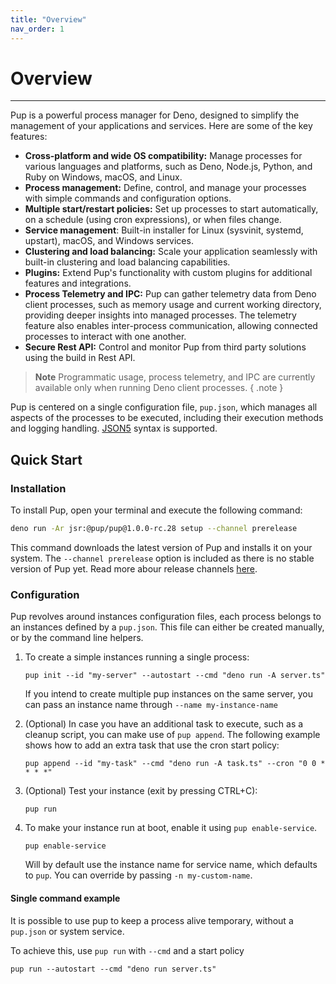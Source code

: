 ```yaml
---
title: "Overview"
nav_order: 1
---
```


# Overview

---

Pup is a powerful process manager for Deno, designed to simplify the management of your applications and services. Here are some of the key features:

- **Cross-platform and wide OS compatibility:** Manage processes for various languages and platforms, such as Deno, Node.js, Python, and Ruby on Windows, macOS, and Linux.
- **Process management:** Define, control, and manage your processes with simple commands and configuration options.
- **Multiple start/restart policies:** Set up processes to start automatically, on a schedule (using cron expressions), or when files change.
- **Service management**: Built-in installer for Linux (sysvinit, systemd, upstart), macOS, and Windows services.
- **Clustering and load balancing:** Scale your application seamlessly with built-in clustering and load balancing capabilities.
- **Plugins:** Extend Pup's functionality with custom plugins for additional features and integrations.
- **Process Telemetry and IPC:** Pup can gather telemetry data from Deno client processes, such as memory usage and current working directory, providing deeper insights into managed processes. The
  telemetry feature also enables inter-process communication, allowing connected processes to interact with one another.
- **Secure Rest API:** Control and monitor Pup from third party solutions using the build in Rest API.

> **Note** Programmatic usage, process telemetry, and IPC are currently available only when running Deno client processes. { .note }

Pup is centered on a single configuration file, `pup.json`, which manages all aspects of the processes to be executed, including their execution methods and logging handling.
[JSON5](https://github.com/json5/json5) syntax is supported.

## Quick Start

### Installation

To install Pup, open your terminal and execute the following command:

```bash
deno run -Ar jsr:@pup/pup@1.0.0-rc.28 setup --channel prerelease
```

This command downloads the latest version of Pup and installs it on your system. The `--channel prerelease` option is included as there is no stable version of Pup yet. Read more abour release
channels [here](https://hexagon.github.io/pup/installation.html#release-channels).

### Configuration

Pup revolves around instances configuration files, each process belongs to an instances defined by a `pup.json`. This file can either be created manually, or by the command line helpers.

1. To create a simple instances running a single process:

   `pup init --id "my-server" --autostart --cmd "deno run -A server.ts"`

   If you intend to create multiple pup instances on the same server, you can pass an instance name through `--name my-instance-name`

2. (Optional) In case you have an additional task to execute, such as a cleanup script, you can make use of `pup append`. The following example shows how to add an extra task that use the cron start
   policy:

   `pup append --id "my-task" --cmd "deno run -A task.ts" --cron "0 0 * * * *"`

3. (Optional) Test your instance (exit by pressing CTRL+C):

   `pup run`

4. To make your instance run at boot, enable it using `pup enable-service`.

   `pup enable-service`

   Will by default use the instance name for service name, which defaults to `pup`. You can override by passing `-n my-custom-name`.

#### Single command example

It is possible to use pup to keep a process alive temporary, without a `pup.json` or system service.

To achieve this, use `pup run` with `--cmd` and a start policy

`pup run --autostart --cmd "deno run server.ts"`
